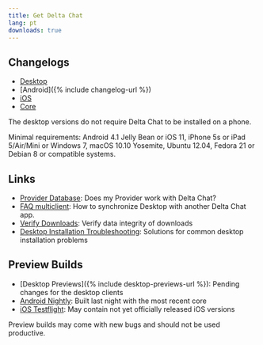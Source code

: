 ```yaml
---
title: Get Delta Chat
lang: pt
downloads: true
---
```


## Changelogs

* [Desktop](https://github.com/deltachat/deltachat-desktop/blob/master/CHANGELOG.md)
* [Android]({% include changelog-url %})
* [iOS](https://github.com/deltachat/deltachat-ios/blob/master/CHANGELOG.md)
* [Core](https://github.com/deltachat/deltachat-core-rust/blob/master/CHANGELOG.md)

The desktop versions do not require Delta Chat to be installed on a phone.

Minimal requirements:
Android 4.1 Jelly Bean
or iOS 11, iPhone 5s or iPad 5/Air/Mini
or Windows 7, macOS 10.10 Yosemite, Ubuntu 12.04, Fedora 21 or Debian 8
or compatible systems.

## Links

* [Provider Database](https://providers.delta.chat/): Does my Provider work with Delta Chat?
* [FAQ multiclient](help#multiclient): How to synchronize Desktop with another Delta Chat app.
* [Verify Downloads](verify-downloads): Verify data integrity of downloads
* [Desktop Installation Troubleshooting](https://github.com/deltachat/deltachat-desktop/blob/master/docs/TROUBLESHOOTING.md): Solutions for common desktop installation problems

## Preview Builds

* [Desktop Previews]({% include desktop-previews-url %}): Pending changes for the desktop clients
* [Android Nightly](https://download.delta.chat/android/nightly/): Built last night with the most recent core
* [iOS Testflight](https://testflight.apple.com/join/uEMc1NxS): May contain not yet officially released iOS versions

Preview builds may come with new bugs and should not be used productive.